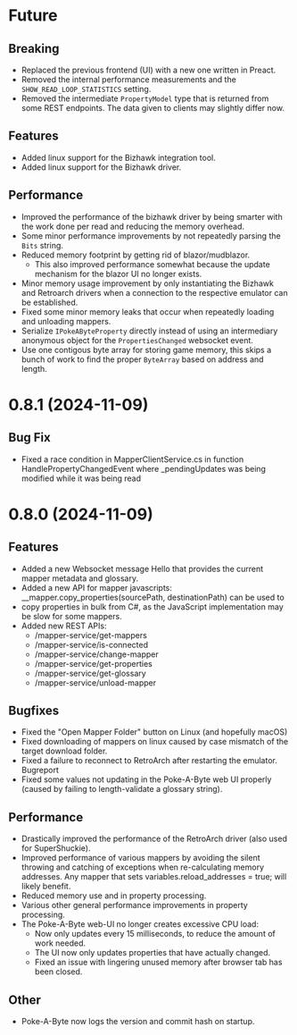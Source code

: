 # Future

## Breaking

* Replaced the previous frontend (UI) with a new one written in Preact.
* Removed the internal performance measurements and the `SHOW_READ_LOOP_STATISTICS` setting.
* Removed the intermediate `PropertyModel` type that is returned from some REST endpoints. The data given to clients may slightly differ now.

## Features

* Added linux support for the Bizhawk integration tool.
* Added linux support for the Bizhawk driver.

## Performance

* Improved the performance of the bizhawk driver by being smarter with the work done per read and reducing the memory overhead.
* Some minor performance improvements by not repeatedly parsing the `Bits` string.
* Reduced memory footprint by getting rid of blazor/mudblazor.
  * This also improved performance somewhat because the update mechanism for the blazor UI no longer exists.
* Minor memory usage improvement by only instantiating the Bizhawk and Retroarch drivers when a connection to the respective
  emulator can be established.
* Fixed some minor memory leaks that occur when repeatedly loading and unloading mappers.
* Serialize `IPokeAByteProperty` directly instead of using an intermediary anonymous object for the `PropertiesChanged` websocket event.
* Use one contigous byte array for storing game memory, this skips a bunch of work to find the proper `ByteArray` based on address and length.

# 0.8.1 (2024-11-09)
## Bug Fix

* Fixed a race condition in MapperClientService.cs in function HandlePropertyChangedEvent where _pendingUpdates was being modified while it was being read

# 0.8.0 (2024-11-09)

## Features

* Added a new Websocket message Hello that provides the current mapper metadata and glossary.
* Added a new API for mapper javascripts: __mapper.copy_properties(sourcePath, destinationPath) can be used to
* copy properties in bulk from C#, as the JavaScript implementation may be slow for some mappers.
* Added new REST APIs:
	* /mapper-service/get-mappers
	* /mapper-service/is-connected
	* /mapper-service/change-mapper
	* /mapper-service/get-properties
	* /mapper-service/get-glossary
	* /mapper-service/unload-mapper

## Bugfixes

* Fixed the "Open Mapper Folder" button on Linux (and hopefully macOS)
* Fixed downloading of mappers on linux caused by case mismatch of the target download folder.
* Fixed a failure to reconnect to RetroArch after restarting the emulator. Bugreport
* Fixed some values not updating in the Poke-A-Byte web UI properly (caused by failing to length-validate a glossary string).

## Performance

* Drastically improved the performance of the RetroArch driver (also used for SuperShuckie).
* Improved performance of various mappers by avoiding the silent throwing and catching of exceptions when
    re-calculating memory addresses. Any mapper that sets variables.reload_addresses = true; will likely benefit.
* Reduced memory use and in property processing.
* Various other general performance improvements in property processing.
* The Poke-A-Byte web-UI no longer creates excessive CPU load:
    * Now only updates every 15 milliseconds, to reduce the amount of work needed.
    * The UI now only updates properties that have actually changed.
    * Fixed an issue with lingering unused memory after browser tab has been closed.

## Other

* Poke-A-Byte now logs the version and commit hash on startup.
